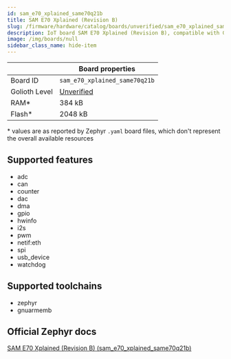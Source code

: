 ```yaml
---
id: sam_e70_xplained_same70q21b
title: SAM E70 Xplained (Revision B)
slug: /firmware/hardware/catalog/boards/unverified/sam_e70_xplained_same70q21b
description: IoT board SAM E70 Xplained (Revision B), compatible with Golioth at unverified level.
image: /img/boards/null
sidebar_class_name: hide-item
---
```


[//]: # (This is an auto-generated file, do not edit! Changes to it will be lost upon re-generation)



|                | Board properties     |
| -------------  | -------------------- |
| Board ID       | `sam_e70_xplained_same70q21b` |
| Golioth Level  | [Unverified](/firmware/hardware#unverified-boards) |
| RAM*           | 384 kB |
| Flash*         | 2048 kB |

\* values are as reported by Zephyr `.yaml` board files, which don't represent the overall available resources



## Supported features

* adc
* can
* counter
* dac
* dma
* gpio
* hwinfo
* i2s
* pwm
* netif:eth
* spi
* usb_device
* watchdog

## Supported toolchains

* zephyr
* gnuarmemb

## Official Zephyr docs

[SAM E70 Xplained (Revision B) (sam_e70_xplained_same70q21b)](https://docs.zephyrproject.org/latest/boards/atmel/sam/sam_e70_xplained/doc/index.html)
